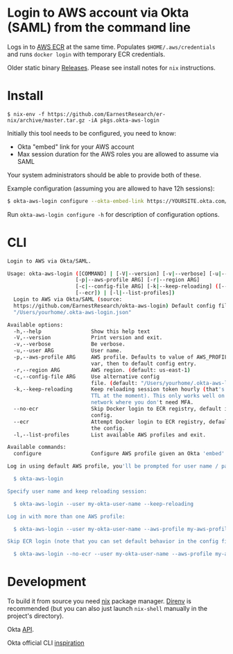 # Login to AWS account via Okta (SAML) from the command line

Logs in to [AWS ECR](https://aws.amazon.com/ecr/) at the same time. Populates `$HOME/.aws/credentials` and runs `docker login` with temporary ECR credentials.

Older static binary [Releases](https://github.com/EarnestResearch/okta-aws-login/releases). Please see install notes for `nix` instructions.


# Install

```shell
$ nix-env -f https://github.com/EarnestResearch/er-nix/archive/master.tar.gz -iA pkgs.okta-aws-login
```

Initially this tool needs to be configured, you need to know:
   - Okta "embed" link for your AWS account
   - Max session duration for the AWS roles you are allowed to assume via SAML

Your system administrators should be able to provide both of these.


Example configuration (assuming you are allowed to have 12h sessions):
```bash
$ okta-aws-login configure --okta-embed-link https://YOURSITE.okta.com/home/amazon_aws/xxxxxxxxxxxxxxxxxxxx/yyy --aws-profile production --default --ecr --session-duration 43200
```

Run `okta-aws-login configure -h` for description of configuration options.


# CLI

```bash
Login to AWS via Okta/SAML.

Usage: okta-aws-login ([COMMAND] | [-V|--version] [-v|--verbose] [-u|--user ARG]
                      [-p|--aws-profile ARG] [-r|--region ARG]
                      [-c|--config-file ARG] [-k|--keep-reloading] ([--no-ecr] |
                      [--ecr]) | [-l|--list-profiles])
  Login to AWS via Okta/SAML (source:
  https://github.com/EarnestResearch/okta-aws-login) Default config file:
  "/Users/yourhome/.okta-aws-login.json"

Available options:
  -h,--help                Show this help text
  -V,--version             Print version and exit.
  -v,--verbose             Be verbose.
  -u,--user ARG            User name.
  -p,--aws-profile ARG     AWS profile. Defaults to value of AWS_PROFILE env
                           var, then to default config entry.
  -r,--region ARG          AWS region. (default: us-east-1)
  -c,--config-file ARG     Use alternative config
                           file. (default: "/Users/yourhome/.okta-aws-login.json")
  -k,--keep-reloading      Keep reloading session token hourly (that's the max
                           TTL at the moment). This only works well on a trusted
                           network where you don't need MFA.
  --no-ecr                 Skip Docker login to ECR registry, default is in the
                           config.
  --ecr                    Attempt Docker login to ECR registry, default is in
                           the config.
  -l,--list-profiles       List available AWS profiles and exit.

Available commands:
  configure                Configure AWS profile given an Okta 'embed' link

Log in using default AWS profile, you'll be prompted for user name / password: 

  $ okta-aws-login 

Specify user name and keep reloading session: 

  $ okta-aws-login --user my-okta-user-name --keep-reloading 

Log in with more than one AWS profile: 

  $ okta-aws-login --user my-okta-user-name --aws-profile my-aws-profile1 --aws-profile my-aws-profile2 

Skip ECR login (note that you can set default behavior in the config file) 

  $ okta-aws-login --no-ecr --user my-okta-user-name --aws-profile my-aws-profile1
```


# Development

To build it from source you need [nix](https://nixos.org/download.html) package manager.
[Direnv](https://nixos.wiki/wiki/Development_environment_with_nix-shell) is recommended (but you can also just launch `nix-shell` manually in the project's directory).

Okta [API](http://developer.okta.com/docs/api/resources/authn.html).

Okta official CLI [inspiration](https://github.com/oktadeveloper/okta-aws-cli-assume-role)
